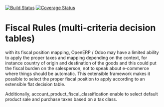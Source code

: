 [![Build Status](https://travis-ci.org/OCA/account-fiscal-rule.svg?branch=6.1)](https://travis-ci.org/OCA/account-fiscal-rule)
[![Coverage Status](https://coveralls.io/repos/OCA/account-fiscal-rule/badge.png?branch=6.1)](https://coveralls.io/r/OCA/account-fiscal-rule?branch=6.1)

Fiscal Rules (multi-criteria decision tables)
=============================================

with its fiscal position mapping, OpenERP / Odoo may have a limited
ability to apply the proper taxes and mapping depending on the
context, for instance country of origin and destination of the goods
and this could put the fiscal burden on the salesperson, not to speak
about e-commerce where things should be automatic. This extensible
framework makes it possible to select the proper fiscal position to
apply according to an extensible flat decision table.

Additionally, account_product_fiscal_classification enable to select
default product sale and purchase taxes based on a tax class.
